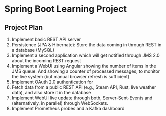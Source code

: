 # Spring Boot Learning Project

## Project Plan
1.	Implement basic REST API server 
2.	Persistence (JPA & Hibernate): Store the data coming in through REST in a database (MySQL)
3.	Implement a second application which will get notified through JMS 2.0 about the incoming REST request
4.	Implement a WebUI using Angular showing the number of items in the JMS queue. And showing a counter of processed messages, to monitor the live system (but manual browser refresh is sufficient)
5.  Implement OAuth 2.0 authentication for
5.	Fetch data from a public REST API (e.g., Steam API, Rust, live weather data), and also store it in the database
6.	Implement WebUI live update through both, Server-Sent-Events and (alternatively, in parallel) through WebSockets.
7.	Implement Prometheus probes and a Kafka dashboard

